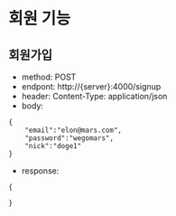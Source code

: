 # 회원 기능
## 회원가입
- method: POST
- endpont: http://{server}:4000/signup
- header: Content-Type: application/json
- body: 
```
{
    "email":"elon@mars.com",
    "password":"wegomars",
    "nick":"doge1"
}
```
- response:
```
{
    
}
```